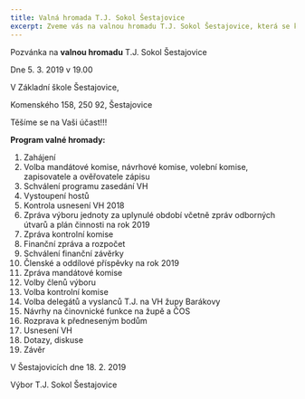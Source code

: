 ```yaml
---
title: Valná hromada T.J. Sokol Šestajovice
excerpt: Zveme vás na valnou hromadu T.J. Sokol Šestajovice, která se koná v úterý 5. března 2019 od 19.00 v Základní škole Šestajovice, Komenského 158, 250 92, Šestajovice.
---
```



Pozvánka na **valnou hromadu** T.J. Sokol Šestajovice

Dne 5. 3. 2019 v 19.00

V Základní škole Šestajovice, 

Komenského 158, 250 92, Šestajovice

Těšíme se na Vaši účast!!!

**Program valné hromady:**

1. Zahájení
2. Volba mandátové komise, návrhové komise, volební komise, zapisovatele a ověřovatele zápisu
3. Schválení programu zasedání VH
4. Vystoupení hostů
5. Kontrola usnesení VH 2018
6. Zpráva výboru jednoty za uplynulé období včetně zpráv odborných útvarů a plán činnosti na rok 2019
7. Zpráva kontrolní komise
8. Finanční zpráva a rozpočet
9. Schválení finanční závěrky
10. Členské a oddílové příspěvky na rok 2019
11. Zpráva mandátové komise
12. Volby členů výboru
13. Volba kontrolní komise
14. Volba delegátů a vyslanců T.J. na VH župy Barákovy
15. Návrhy na činovnické funkce na župě a ČOS
16. Rozprava k předneseným bodům
17. Usnesení VH
18. Dotazy, diskuse
19. Závěr


V Šestajovicích dne 18. 2. 2019

Výbor T.J. Sokol Šestajovice